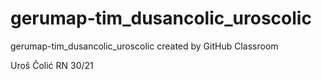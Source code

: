 # gerumap-tim_dusancolic_uroscolic
gerumap-tim_dusancolic_uroscolic created by GitHub Classroom

Uroš Čolić RN 30/21
